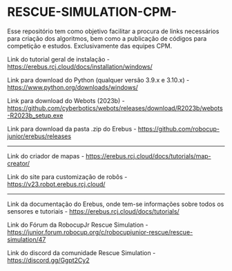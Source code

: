# RESCUE-SIMULATION-CPM-
Esse repositório tem como objetivo facilitar a procura de links necessários para criação dos algoritmos, bem como a publicação de códigos para competição e estudos. Exclusivamente das equipes CPM.

Link do tutorial geral de instalação - https://erebus.rcj.cloud/docs/installation/windows/

Link para download do Python (qualquer versão 3.9.x e 3.10.x) - https://www.python.org/downloads/windows/

Link para download do Webots (2023b) - https://github.com/cyberbotics/webots/releases/download/R2023b/webots-R2023b_setup.exe

Link para download da pasta .zip do Erebus - https://github.com/robocup-junior/erebus/releases

------------------------------------------------------------

Link do criador de mapas - https://erebus.rcj.cloud/docs/tutorials/map-creator/

Link do site para customização de robôs - https://v23.robot.erebus.rcj.cloud/

------------------------------------------------------------

Link da documentação do Erebus, onde tem-se informações sobre todos os sensores e tutoriais - https://erebus.rcj.cloud/docs/tutorials/

Link do Fórum da RobocupJr Rescue Simulation - https://junior.forum.robocup.org/c/robocupjunior-rescue/rescue-simulation/47

Link do discord da comunidade Rescue Simulation - https://discord.gg/Ggpt2Cy2
